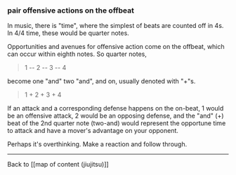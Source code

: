 ### pair offensive actions on the offbeat

In music, there is "time", where the simplest of beats are counted off in 4s. In 4/4 time, these would be quarter notes. 

Opportunities and avenues for offensive action come on the offbeat, which can occur within eighth notes. So quarter notes,

> 1 -- 2 -- 3 -- 4

become one "and" two "and", and on, usually denoted with "+"s.

> 1 + 2 + 3 + 4

If an attack and a corresponding defense happens on the on-beat, 1 would be an offensive attack, 2 would be an opposing defense, and the "and" (+) beat of the 2nd quarter note (two-and) would represent the opportune time to attack and have a mover's advantage on your opponent. 

Perhaps it's overthinking. Make a reaction and follow through.

---

Back to [[map of content (jiujitsu)]]
